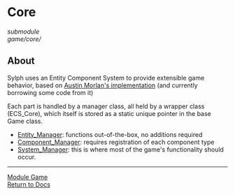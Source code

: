 # Core
*submodule*  
*game/core/*

## About
Sylph uses an Entity Component System to provide extensible game behavior, based on [Austin Morlan's implementation](https://austinmorlan.com/posts/entity_component_system/) (and currently borrowing some code from it)

Each part is handled by a manager class, all held by a wrapper class (ECS_Core), which itself is stored as a static unique pointer in the base Game class.
- [Entity_Manager](entity_manager.md): functions out-of-the-box, no additions required
- [Component_Manager](component_manager.md): requires registration of each component type
- [System_Manager](system_manager.md): this is where most of the game's functionality should occur.

---

[Module Game](../game.md)  
[Return to Docs](../../docs.md)